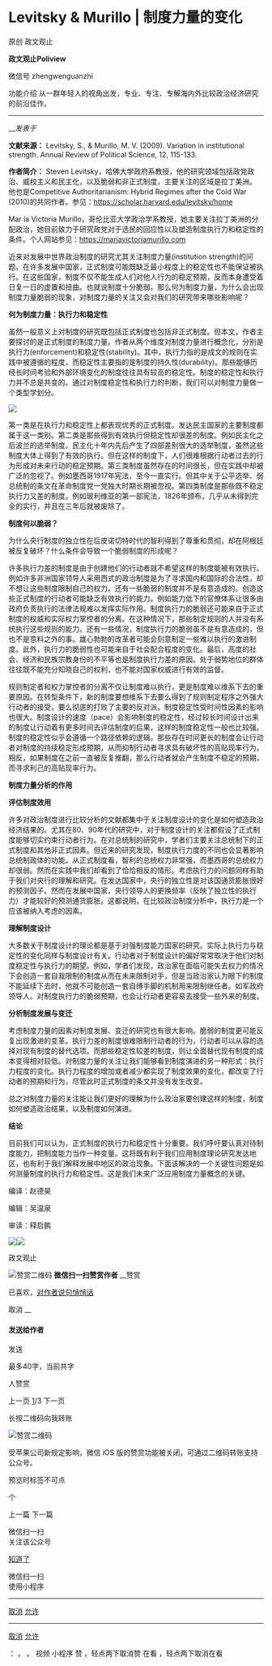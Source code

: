 

#  Levitsky & Murillo | 制度力量的变化

原创 政文观止 

**政文观止Poliview** 

微信号 zhengwenguanzhi

功能介绍 从一群年轻人的视角出发，专业、专注、专解海内外比较政治经济研究的前沿佳作。

____

___发表于_


**文献来源：** Levitsky, S., & Murillo, M. V. (2009). Variation in institutional
strength. Annual Review of Political Science, 12, 115-133.

  

 **作者简介：** Steven
Levitsky，哈佛大学政府系教授，他的研究领域包括政党政治、威权主义和民主化，以及脆弱和非正式制度，主要关注的区域是拉丁美洲。
他也是Competitive Authoritarianism: Hybrid Regimes after the Cold War
(2010)的共同作者。参见：https://scholar.harvard.edu/levitsky/home

  

Mar ́ıa Victoria
Murillo，哥伦比亚大学政治学系教授，她主要关注拉丁美洲的分配政治，她目前致力于研究政党对于选民的回应性以及塑造制度执行力和稳定性的条件。个人网站参见：https://mariavictoriamurillo.com

  

  

近来对发展中世界政治制度的研究尤其关注制度力量(institution
strength)的问题。在许多发展中国家，正式制度可能既缺乏最小程度上的稳定性也不能保证被执行。在这些国家，制度不仅不能生成人们对他人行为的稳定预期，反而本身遭受着日复一日的虚置和扭曲。也就说制度十分脆弱。那么何为制度力量，为什么会出现制度力量脆弱的现象，对制度力量的关注又会对我们的研究带来哪些影响呢？

  

 **何为制度力量：执行力和稳定性**

  

虽然一般意义上对制度的研究既包括正式制度也包括非正式制度。但本文，作者主要探讨的是正式制度的制度力量。作者从两个维度对制度力量进行概念化，分别是执行力(enforcement)和稳定性(stability)。其中，执行力指的是成文的规则在实践中被遵循的程度，而稳定性主要指的是制度的持久性(durability)。那些能够历经长时间考验和外部环境变化的制度往往具有较高的稳定性。制度的稳定性和执行力并不总是共变的。通过对制度稳定性和执行力的判断，我们可以对制度力量做一个类型学划分。

  

![](/images/474/2.jpeg)

  

第一类是在执行力和稳定性上都表现优秀的正式制度。发达民主国家的主要制度都属于这一类别。第二类是那些得到有效执行但稳定性却很差的制度。例如民主化之后波兰的选举制度。民主化十年内先后产生了四部差别很大的选举制度，虽然这些制度大体上得到了有效的执行。但在这样的制度下，人们很难根据行动者过去的行为形成对未来行动的稳定预期。第三类制度虽然存在的时间很长，但在实践中却被广泛的忽视了。例如墨西哥1917年宪法，至今一直实行。但其中关于公平选举、弱总统制的条文在革命制度党一党独大时期长期被忽视。第四类制度是那些既不稳定执行力又差的制度。例如玻利维亚的第一部宪法，1826年颁布，几乎从未得到完全的实行，并且在三年后就被废除了。  

  

 **制度何以脆弱？**

  

为什么央行制度的独立性在后皮诺切特时代的智利得到了尊重和贯彻，却在阿根廷被反复破坏？什么条件会导致一个脆弱制度的形成呢？

  

许多执行力差的制度是由于创建他们的行动者就不希望这样的制度能被有效执行。例如许多非洲国家领导人采用西式的政治制度是为了寻求国内和国际的合法性，却不想让这些制度限制自己的权力。还有一些脆弱的制度并不是有意造成的。创造这些正式制度的行动者可能缺乏有效执行的能力。例如能力低下的官僚体系让很多由政府负责执行的法律法规难以发挥实际作用。制度执行力的脆弱还可能来自于正式制度的权威和实际权力掌控者的分离。在这种情况下，那些制定规则的人并没有系统执行这些规则的能力。还有一些情况，制度执行力的脆弱虽不是有意造成的，但也不是意料之外的事。雄心勃勃的改革者可能会刻意制定一些难以执行的激进制度。此外，执行力的脆弱性也可能来自于社会配合程度的变化。最后，高度的社会、经济和民族宗教身份的不平等也是制度执行力差的原因。处于弱势地位的群体往往既不能充分知晓自己的权利，也不能对国家权威进行有效的监督。

  

规则制定者和权力掌控者的分离不仅让制度难以执行，更是制度难以维系下去的重要原因。在转型条件下，新的制度要想维系下去要么得到了规则制定程序之外强大行动者的接受，要么彻底的打败了主要的反对派。制度稳定性受时间性因素的影响也很大。制度设计的速度（pace）会影响制度的稳定性，经过较长时间设计出来的制度让行动着有更多时间去评估制度的后果，这样的制度稳定性一般也比较强。制度的稳定性似乎会遵循一个路径依赖的逻辑。那些存在时间更长的制度会让行动者对制度的持续稳定形成预期，从而抑制行动者寻求具有破坏性的高贴现率行为。相反，如果制度在之前一直被反复推翻，那么行动者就会产生制度不稳定的预期，而寻求利己的高贴现率行为。

  

 **制度力量分析的作用**

  

 **评估制度效用**

  

许多对政治制度进行比较分析的文献都集中于关注制度设计的变化是如何塑造政治经济结果的。尤其在80、90年代的研究中，对于制度设计的关注都假设了正式制度能够切实约束行动者行为。在对总统制的研究中，学者们主要关注总统制下的正式制度和其他非正式因素。但近来的研究发现，制度执行力度的不同也会显著影响总统制政体的功能。从正式制度看，智利的总统权力非常强，而墨西哥的总统权力却很弱。然而在实践中我们却看到了恰恰相反的情形。考虑执行力的问题同样有助于我们对央行的理解和研究。在发达国家中，央行的独立性是对该国通货膨胀很好的预测因子。然而在发展中国家，央行领导人的更换频率（反映了独立性的执行力）才能较好的预测通货膨胀。这都说明，在比较政治制度分析中，执行力是一个应该被纳入考虑的因素。

  

 **理解制度设计**

  

大多数关于制度设计的理论都是基于对强制度能力国家的研究。实际上执行力与稳定性的变化同样与制度设计有关。行动者对于制度设计的偏好常常取决于他们对制度稳定性与执行力的期望。例如，学者们发现，政治家在面临可能失去权力的情况下会创造一套自我限制的制度从而在未来限制对手，但是当政治家认为眼下的制度不能延续下去时，他就不可能创造一套自缚手脚的机制用来限制继任者。如军政府领导人。对制度执行力的脆弱预期，也会让行动者更容易去接受一些外来的制度。

  

 **分析制度发展与变迁**

  

考虑制度力量的因素对制度发展、变迁的研究也有很大影响。脆弱的制度更可能反复出现激进的变革。执行力差的制度很难限制行动者的行为，行动者可以从容的选择对现有制度的替代选项。而那些稳定性较差的制度，则让全面替代现有制度的成本变得相对较低。对制度力量的关注让我们能够看到制度演进的另一种形式：执行力程度的变化。执行力程度的增加或者减少都实现了制度效果的变化，都改变了行动者的预期和行为，尽管此时正式制度的条文并没有发生改变。

  

总之对制度力量的关注能让我们更好的理解为什么政治家要创建这样的制度，制度如何塑造政治结果，以及制度如何演进。

  

 **结论**

  

目前我们可以认为，正式制度的执行力和稳定性十分重要。我们呼吁要认真对待制度能力，把制度能力当作一种变量。这将既有利于我们应用制度理论研究发达地区，也有利于我们解释发展中地区的政治现象。下面该解决的一个关键性问题是如何测量制度的执行力和稳定性。这是我们未来广泛应用制度力量概念的关键。

  

  

编译：赵德昊

编辑：吴温泉

审读：释启鹏

![](/images/474/3.jpeg)![](/images/474/4.jpeg)

  



政文观止

![赞赏二维码]() **微信扫一扫赞赏作者** __赞赏

已喜欢，[对作者说句悄悄话](javascript:;)

取消 __

#### 发送给作者

发送

最多40字，当前共字

[](javascript:;) 人赞赏

上一页 [1](javascript:;)/3 下一页

长按二维码向我转账

![赞赏二维码]()

受苹果公司新规定影响，微信 iOS 版的赞赏功能被关闭，可通过二维码转账支持公众号。

预览时标签不可点



个

上一篇 下一篇



微信扫一扫  
关注该公众号

[知道了](javascript:;)

 微信扫一扫  
使用小程序

****

[取消](javascript:void\(0\);) [允许](javascript:void\(0\);)

****

[取消](javascript:void\(0\);) [允许](javascript:void\(0\);)

： ， 。 视频 小程序 赞 ，轻点两下取消赞 在看 ，轻点两下取消在看

